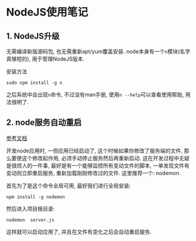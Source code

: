 # NodeJS使用笔记

## 1. NodeJS升级

无需编译新版源码包, 也无需重新apt/yum覆盖安装. node本身有一个`n`模块(名字真够短的), 用于管理NodeJS版本.

安装方法

```shell
sudo npm install -g n
```

之后系统中会出现`n`命令, 不过没有man手册, 使用`n --help`可以查看使用帮助, 用法很明了.

## 2. node服务自动重启

[参考文档](http://blog.csdn.net/haigenwong/article/details/48732267)

开发node应用时, 一但应用已经启动了, 这个时候如果你修改了服务端的文件, 那么要使这个修改起作用, 必须手动停止服务然后再重新启动. 这在开发过程中无疑是很烦人的一件事, 最好是有一个能够监控所有变动文件的脚本, 一单发现文件有变动则立即重启服务, 重新加载刚刚修改过的文件. 这里推荐一个: nodemon.

首先为了是这个命令全局可用, 最好我们进行全局安装:

```shell
npm install -g nodemon
```

然后进入项目根目录:  

```shell
nodemon  server.js
```

这样就可以启动应用了, 并且在文件有变化之后会自动重启服务.
